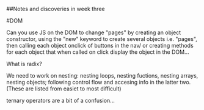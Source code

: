 ##Notes and discoveries in week three

#DOM

Can you use JS on the DOM to change "pages" by creating an object constructor, using the "new" keyword to create several objects i.e. "pages", then calling each object onclick of buttons in the nav/ or creating methods for each object that when called on click display the object in the DOM...

What is radix? 

We need to work on nesting: nesting loops, nesting fuctions, nesting arrays, nesting objects; following control flow and accesing info in the latter two. (These are listed from easiet to most difficult)

ternary operators are a bit of a confusion... 